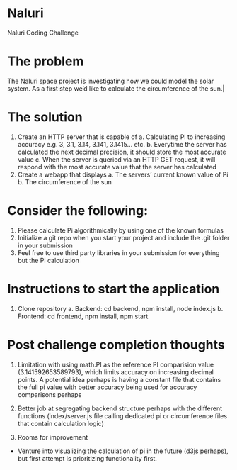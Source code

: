 # Naluri
Naluri Coding Challenge

# The problem
The Naluri space project is investigating how we could model the solar system. As a first step
we’d like to calculate the circumference of the sun.|

# The solution
1. Create an HTTP server that is capable of
a. Calculating Pi to increasing accuracy e.g. 3, 3.1, 3.14, 3.141, 3.1415… etc.
b. Everytime the server has calculated the next decimal precision, it should store
the most accurate value
c. When the server is queried via an HTTP GET request, it will respond with the
most accurate value that the server has calculated
2. Create a webapp that displays
a. The servers’ current known value of Pi
b. The circumference of the sun

# Consider the following:
1. Please calculate Pi algorithmically by using one of the known formulas
2. Initialize a git repo when you start your project and include the .git folder in your
submission
3. Feel free to use third party libraries in your submission for everything but the Pi
calculation



# Instructions to start the application
1. Clone repository
    a. Backend: cd backend, npm install, node index.js
    b. Frontend: cd frontend, npm install, npm start

# Post challenge completion thoughts
1. Limitation with using math.PI as the reference PI comparision value (3.141592653589793), which limits accuracy on increasing decimal points. A potential idea perhaps is having a constant file that contains the full pi value with better accuracy being used for accuracy comparisons perhaps

2. Better job at segregating backend structure perhaps with the different functions (index/server.js file calling dedicated pi or circumference files that contain calculation logic)

3. Rooms for improvement
* Venture into visualizing the calculation of pi in the future (d3js perhaps), but first attempt is prioritizing functionality first.
